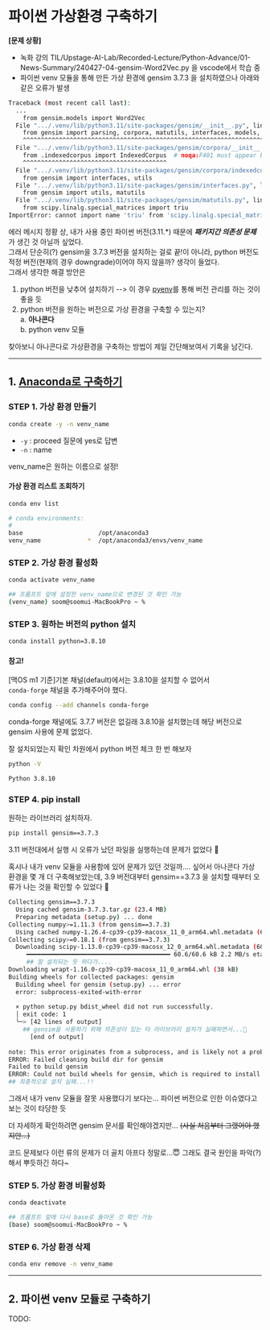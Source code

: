 
# 파이썬 가상환경 구축하기
**[문제 상황]**<br>
* 녹화 강의 TIL/Upstage-AI-Lab/Recorded-Lecture/Python-Advance/01-News-Summary/240427-04-gensim-Word2Vec.py 을 vscode에서 학습 중
* 파이썬 venv 모듈을 통해 만든 가상 환경에 gensim 3.7.3 을 설치하였으나 아래와 같은 오류가 발생
```bash
Traceback (most recent call last):
  ...
    from gensim.models import Word2Vec
  File ".../.venv/lib/python3.11/site-packages/gensim/__init__.py", line 5, in <module>
    from gensim import parsing, corpora, matutils, interfaces, models, similarities, summarization, utils  # noqa:F401
    ^^^^^^^^^^^^^^^^^^^^^^^^^^^^^^^^^^^^^^^^^^^^^^^^^^^^^^^^^^^^^^^^^^^^^^^^^^^^^^^^^^^^^^^^^^^^^^^^^^^^^
  File ".../.venv/lib/python3.11/site-packages/gensim/corpora/__init__.py", line 6, in <module>
    from .indexedcorpus import IndexedCorpus  # noqa:F401 must appear before the other classes
    ^^^^^^^^^^^^^^^^^^^^^^^^^^^^^^^^^^^^^^^^
  File ".../.venv/lib/python3.11/site-packages/gensim/corpora/indexedcorpus.py", line 15, in <module>
    from gensim import interfaces, utils
  File ".../.venv/lib/python3.11/site-packages/gensim/interfaces.py", line 21, in <module>
    from gensim import utils, matutils
  File ".../.venv/lib/python3.11/site-packages/gensim/matutils.py", line 24, in <module>
    from scipy.linalg.special_matrices import triu
ImportError: cannot import name 'triu' from 'scipy.linalg.special_matrices' (.../.venv/lib/python3.11/site-packages/scipy/linalg/special_matrices.py)
```
에러 메시지 정황 상, 내가 사용 중인 파이썬 버전(3.11.*) 때문에 <i>**패키지간 의존성 문제**</i>가 생긴 것 아닐까 싶었다. <br>
그래서 단순히(?) gensim을 3.7.3 버전을 설치하는 걸로 끝!이 아니라, python 버전도 적정 버전(현재의 경우 downgrade)이어야 하지 않을까? 생각이 들었다. <br>
그래서 생각한 해결 방안은
1. python 버전을 낮추어 설치하기 --> 이 경우 [pyenv](https://github.com/pyenv/pyenv)를 통해 버전 관리를 하는 것이 좋을 듯
2. python 버전을 원하는 버전으로 가상 환경을 구축할 수 있는지?<br>
    a. **아나콘다**<br>
    b. python venv 모듈

찾아보니 아나콘다로 가상환경을 구축하는 방법이 제일 간단해보여서 기록을 남긴다.
<hr>

## 1. [Anaconda로 구축하기](https://conda.io/projects/conda/en/latest/user-guide/tasks/manage-environments.html#setting-environment-variables)

### STEP 1. 가상 환경 만들기
```bash
conda create -y -n venv_name
```
* `-y` : proceed 질문에 yes로 답변
* `-n` : name

venv_name은 원하는 이름으로 설정!

#### 가상 환경 리스트 조회하기
```bash
conda env list
```
```bash
# conda environments:
#
base                     /opt/anaconda3
venv_name             *  /opt/anaconda3/envs/venv_name

```

### STEP 2. 가상 환경 활성화
```bash
conda activate venv_name
```

```bash
## 프롬프트 앞에 설정한 venv_name으로 변경된 것 확인 가능
(venv_name) soom@soomui-MacBookPro ~ % 
```

### STEP 3. 원하는 버전의 python 설치
```bash
conda install python=3.8.10
```
#### 참고!
[맥OS m1 기준]기본 채널(default)에서는 3.8.10을 설치할 수 없어서<br>
`conda-forge` 채널을 추가해주어야 했다.
```bash
conda config --add channels conda-forge
```
conda-forge 채널에도 3.7.7 버전은 없길래 3.8.10을 설치했는데 해당 버전으로 gensim 사용에 문제 없었다.

잘 설치되었는지 확인 차원에서 python 버전 체크 한 번 해보자
```bash
python -V
```
```bash
Python 3.8.10
```

### STEP 4. pip install
원하는 라이브러리 설치하자. <br>

```bash
pip install gensim==3.7.3
```

3.11 버전대에서 실행 시 오류가 났던 파일을 실행하는데 문제가 없었다 🎉

혹시나 내가 venv 모듈을 사용함에 있어 문제가 있던 것일까.... 싶어서 아나콘다 가상 환경을 몇 개 더 구축해보았는데, 3.9 버전대부터 gensim==3.7.3 을 설치할 때부터 오류가 나는 것을 확인할 수 있었다 🫤

```bash
Collecting gensim==3.7.3
  Using cached gensim-3.7.3.tar.gz (23.4 MB)
  Preparing metadata (setup.py) ... done
Collecting numpy>=1.11.3 (from gensim==3.7.3)
  Using cached numpy-1.26.4-cp39-cp39-macosx_11_0_arm64.whl.metadata (61 kB)
Collecting scipy>=0.18.1 (from gensim==3.7.3)
  Downloading scipy-1.13.0-cp39-cp39-macosx_12_0_arm64.whl.metadata (60 kB)
     ━━━━━━━━━━━━━━━━━━━━━━━━━━━━━━━━━━━━━━━━ 60.6/60.6 kB 2.2 MB/s eta 0:0
     ## 잘 설치되는 듯 하다가....
Downloading wrapt-1.16.0-cp39-cp39-macosx_11_0_arm64.whl (38 kB)
Building wheels for collected packages: gensim
  Building wheel for gensim (setup.py) ... error
  error: subprocess-exited-with-error
  
  × python setup.py bdist_wheel did not run successfully.
  │ exit code: 1
  ╰─> [42 lines of output]
    ## gensim을 사용하기 위해 의존성이 있는 타 라이브러리 설치가 실패하면서...🤡
      [end of output]
  
note: This error originates from a subprocess, and is likely not a problem with pip.
ERROR: Failed cleaning build dir for gensim
Failed to build gensim
ERROR: Could not build wheels for gensim, which is required to install pyproject.toml-based projects
## 최종적으로 설치 실패...!!
```

그래서 내가 venv 모듈을 잘못 사용했다기 보다는... 파이썬 버전으로 인한 이슈였다고 보는 것이 타당한 듯

더 자세하게 확인하려면 gensim 문서를 확인해야겠지만... ~~(사실 처음부터 그랬어야 했지만...)~~

코드 문제보다 이런 류의 문제가 더 골치 아프다 정말로...😇
그래도 결국 원인을 파악(?)해서 뿌듯하긴 하다~

### STEP 5. 가상 환경 비활성화
```bash
conda deactivate
```

```bash
## 프롬프트 앞에 다시 base로 돌아온 것 확인 가능
(base) soom@soomui-MacBookPro ~ %
```

### STEP 6. 가상 환경 삭제
```bash
conda env remove -n venv_name
```



<hr>

## 2. 파이썬 venv 모듈로 구축하기
TODO: